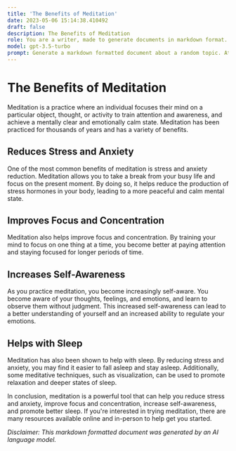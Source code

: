 ```yaml
---
title: 'The Benefits of Meditation'
date: 2023-05-06 15:14:38.410492
draft: false
description: The Benefits of Meditation
role: You are a writer, made to generate documents in markdown format. It is very important that all of the documents you generate are in valid markdown format.
model: gpt-3.5-turbo
prompt: Generate a markdown formatted document about a random topic. At the bottom, include a disclaimer explaining that the document was generated by you. The first line of the document should be the title. Make sure that the entire document is in proper markdown format, using a mix of various tags to make the document visually appealing.
---
```


# The Benefits of Meditation 

Meditation is a practice where an individual focuses their mind on a particular object, thought, or activity to train attention and awareness, and achieve a mentally clear and emotionally calm state. Meditation has been practiced for thousands of years and has a variety of benefits. 

## Reduces Stress and Anxiety 

One of the most common benefits of meditation is stress and anxiety reduction. Meditation allows you to take a break from your busy life and focus on the present moment. By doing so, it helps reduce the production of stress hormones in your body, leading to a more peaceful and calm mental state.

## Improves Focus and Concentration 

Meditation also helps improve focus and concentration. By training your mind to focus on one thing at a time, you become better at paying attention and staying focused for longer periods of time.

## Increases Self-Awareness 

As you practice meditation, you become increasingly self-aware. You become aware of your thoughts, feelings, and emotions, and learn to observe them without judgment. This increased self-awareness can lead to a better understanding of yourself and an increased ability to regulate your emotions.

## Helps with Sleep 

Meditation has also been shown to help with sleep. By reducing stress and anxiety, you may find it easier to fall asleep and stay asleep. Additionally, some meditative techniques, such as visualization, can be used to promote relaxation and deeper states of sleep.

In conclusion, meditation is a powerful tool that can help you reduce stress and anxiety, improve focus and concentration, increase self-awareness, and promote better sleep. If you're interested in trying meditation, there are many resources available online and in-person to help get you started.

*Disclaimer: This markdown formatted document was generated by an AI language model.*